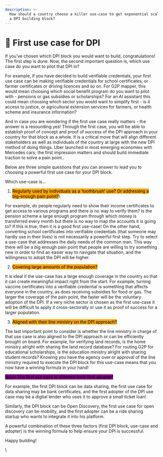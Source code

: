 ```yaml
---
description: >-
  How should a country choose a killer use-case to get exponential scale up for
  a DPI building block?
---
```


# 🥇 First use case for DPI

If you’ve chosen which DPI block you would want to build, congratulations! The first step is done. Now, the second important question is, which use case do you want to pilot that DPI in?&#x20;

For example, if you have decided to build verifiable credentials, your first use case can be making verifiable credentials for school certificates, or farmer certificates or driving licences and so on. For G2P mapper, this would mean choosing which social benefit program do you want to pilot with - pensions or gas subsidies or scholarships? For an AI assistant this could mean choosing which sector you would want to simplify first - is it access to justice, or agricultural extension services for farmers, or health scheme and insurance information?&#x20;

And in case you are wondering if the first use case really matters - the answer is a resounding yes! Through the first case, you will be able to establish proof of concept and proof of success of the DPI approach in your country for that block as a whole. It is a critical move that will align different stakeholders as well as individuals of the country at large with the new DPI method of doing things. Uber launched in most emerging economies with Mercedes cars; the first impression matters and should build immediate traction to solve a pain point..&#x20;

Below are three simple questions that you can answer to lead you to choosing a powerful first use case for your DPI block.&#x20;

Which use-case is…

1. <mark style="background-color:orange;">Regularly used by individuals as a ‘toothbrush’ use? Or addressing a big-enough pain point?</mark>\


For example, do people regularly need to show their income certificates to get access to various programs and there is no way to verify them? Is the pension scheme a large enough program through which money is transferred every month but there is no way to map the accounts it is going to? If this is true, then it is a good first use-case! On the other hand, converting school certificates into verifiable credentials (that someone may hardly use in their lives) is not necessarily a powerful first step. Try to select a use-case that addresses the daily needs of the common man. This way there will be a big enough pain point that people are willing to try something new in order to find an easier way to navigate that situation, and the willingness to adopt the DPI will be higher.&#x20;



2. <mark style="background-color:orange;">Covering large amounts of the population?</mark>&#x20;

It is ideal if the use-case has a large enough coverage in the country so that it can create meaningful impact right from the start. For example, turning vaccine certificates into a verifiable credential is something that affects everyone in the country, as does receiving subsidies for food or gas. The larger the coverage of the pain point, the faster will be the voluntary adoption of the DPI. If a very niche sector is chosen as the first use-case it will be difficult to apply it cross-sectorally or use it as proof of success for a larger population.&#x20;

3. <mark style="background-color:orange;">Aligned with their line ministry on the DPI approach?</mark>&#x20;

The last important point to consider is whether the line ministry in charge of that use case is also aligned to the DPI approach or can be efficiently brought on board. For example, for verifying land records, is the home ministry alright with sharing the land record database? For routing G2P for educational scholarships, is the education ministry alright with sharing student records? Knowing you have the agency over or approval of the line ministry required to execute the DPI block for this use-case means that you now have a winning formula in your hand!&#x20;



<mark style="background-color:purple;">Note: The first use case is different from first adopter!</mark>&#x20;

For example, the first DPI block can be data sharing, the first use case for data sharing may be bank certificates, and the first adopter of the DPI use case may be a digital lender who uses it to approve a small ticket loan!&#x20;

Similarly, the DPI block can be Open Discovery, the first use case for open discovery can be mobility, and the first adopter can be a ride sharing startup who wants to integrate it into his platform.&#x20;

A powerful combination of these three factors (first DPI block, use-case and adopter) is the winning formula to help ensure your DPI is successful.&#x20;

Happy building!&#x20;

\
